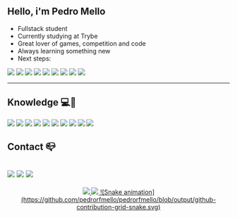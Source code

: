 ## Hello, i'm Pedro Mello

  - Fullstack student 
  - Currently studying at Trybe <!--   - To see my <a rel="noreferrer noopener" target="_blank" href="https://caiomendescm.github.io/">portfólio</a> (under construcion XD) -->
  - Great lover of games, competition and code
  - Always learning something new 
  - Next steps: 
   
<img style="width: 48px" src="https://cdn.jsdelivr.net/gh/devicons/devicon/icons/react/react-original.svg" /> 
<img style="width: 48px" src="https://cdn.jsdelivr.net/gh/devicons/devicon/icons/redux/redux-original.svg" /> 
<img style="width: 48px" src="https://cdn.jsdelivr.net/gh/devicons/devicon/icons/mysql/mysql-original.svg" /> 
<img style="width: 48px" src="https://cdn.jsdelivr.net/gh/devicons/devicon/icons/nodejs/nodejs-original.svg" /> 
<img style="width: 48px" src="https://cdn.jsdelivr.net/gh/devicons/devicon/icons/mongodb/mongodb-original.svg" /> 
<img style="width: 48px" src="https://cdn.jsdelivr.net/gh/devicons/devicon/icons/python/python-original.svg" /> 
<img style="width: 48px" src="https://cdn.jsdelivr.net/gh/devicons/devicon/icons/cplusplus/cplusplus-original.svg" /> 
<img style="width: 48px" src="https://cdn.jsdelivr.net/gh/devicons/devicon/icons/flutter/flutter-original.svg" /> 
<img style="width: 48px" src="https://cdn.jsdelivr.net/gh/devicons/devicon/icons/typescript/typescript-original.svg" />


--- 

## Knowledge 💻🚀

<img style="width: 48px" src="https://cdn.jsdelivr.net/gh/devicons/devicon/icons/npm/npm-original-wordmark.svg" /> 
<img style="width: 48px" src="https://cdn.jsdelivr.net/gh/devicons/devicon/icons/git/git-original.svg" /> 
<img style="width: 48px" src="https://cdn.jsdelivr.net/gh/devicons/devicon/icons/github/github-original.svg" /> 
<img style="width: 48px" src="https://cdn.jsdelivr.net/gh/devicons/devicon/icons/html5/html5-original.svg" /> 
<img style="width: 48px" src="https://cdn.jsdelivr.net/gh/devicons/devicon/icons/css3/css3-original.svg" /> 
<img style="width: 48px" src="https://cdn.jsdelivr.net/gh/devicons/devicon/icons/javascript/javascript-original.svg" /> 
<img style="width: 48px" src="https://cdn.jsdelivr.net/gh/devicons/devicon/icons/jquery/jquery-plain-wordmark.svg" />
<img style="width: 48px" src="https://cdn.jsdelivr.net/gh/devicons/devicon/icons/jest/jest-plain.svg" /> 
<img style="width: 48px" src="https://cdn.jsdelivr.net/gh/devicons/devicon/icons/bootstrap/bootstrap-plain-wordmark.svg" />
<img style="width: 48px" src="https://cdn.jsdelivr.net/gh/devicons/devicon/icons/bash/bash-original.svg" />

## Contact 📪
<a rel="noreferrer noopener" target="_blank" href="https://www.linkedin.com/in/pedro-rfmello/"><img style="max-width: 100%" src="https://img.shields.io/badge/LinkedIn-0077B5?style=for-the-badge&logo=linkedin&logoColor=white"></a>
<a rel="noreferrer noopener" target="_blank" href="mailto: pedro.mello.rj@gmail.com"><img style="max-width: 100%" src="https://img.shields.io/badge/Gmail-EBEBEB?style=for-the-badge&logo=gmail&logoColor=red"></a>
<a rel="noreferrer noopener" target="_blank" href="https://api.whatsapp.com/send?phone=5521967577713"><img style="max-width: 100%" src="https://img.shields.io/badge/Whatsapp-25D366?style=for-the-badge&logo=whatsapp&logoColor=white"></a>
---

<div align="center">
  <a href="https://github.com/pedrorfmello">
  <img height="160em" src="https://github-readme-stats.vercel.app/api?username=pedrorfmello&show_icons=true&theme=midnight-purple&include_all_commits=true&count_private=true"/>
  <img height="160em" src="https://github-readme-stats.vercel.app/api/top-langs/?username=pedrorfmello&layout=compact&langs_count=7&theme=midnight-purple"/>
  ![Snake animation](https://github.com/pedrorfmello/pedrorfmello/blob/output/github-contribution-grid-snake.svg)
</div>
 
